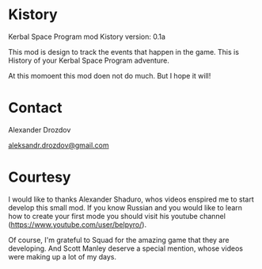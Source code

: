 # Kistory
Kerbal Space Program mod Kistory
version: 0.1a

This mod is design to track the events that happen in the game. This is History of your Kerbal Space Program adventure.

At this momoent this mod doen not do much. But I hope it will!

# Contact
Alexander Drozdov

aleksandr.drozdov@gmail.com

# Courtesy 
I would like to thanks Alexander Shaduro, whos videos enspired me to start develop this small mod. If you know Russian and you would like to learn how to create your first mode you should visit his youtube channel (https://www.youtube.com/user/belpyro/).

Of course, I'm grateful to Squad for the amazing game that they are developing. And Scott Manley deserve a special mention, whose videos were making up a lot of my days.

